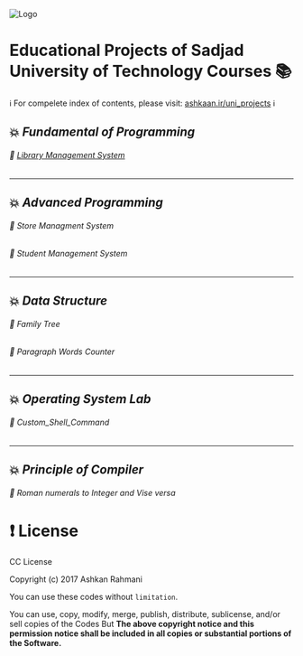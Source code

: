 ![Logo](http://ashkanam.ir/blog/wp-content/uploads/2018/01/Logo2.png)

# Educational Projects of Sadjad University of Technology Courses :books:

:information_source: For compelete index of contents, please visit: [ashkaan.ir/uni_projects](http://ashkaan.ir/uni_projects/) :information_source:

## :collision: *Fundamental of Programming*

###### :star2: [*Library Management System*](./Library_mng/)
----------------------------------------
## :collision: *Advanced Programming*

###### :star2: *Store Managment System*
###### :star2: *Student Management System*
----------------------------------------
## :collision: *Data Structure*

###### :star2: *Family Tree*
###### :star2: *Paragraph Words Counter*
----------------------------------------
## :collision: *Operating System Lab*

###### :star2: *Custom_Shell_Command*
----------------------------------------
## :collision: *Principle of Compiler*

###### :star2: *Roman numerals to Integer and Vise versa*

# :exclamation: License
CC License

Copyright (c) 2017 Ashkan Rahmani

You can use these codes without `limitation`. 

You can use, copy, modify, merge, publish, distribute, sublicense, and/or sell copies of the Codes But **The above copyright notice and this permission notice shall be included in all copies or substantial portions of the Software.**

